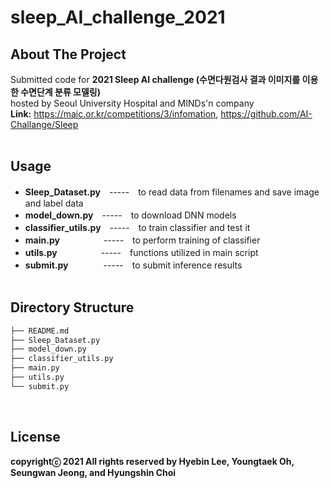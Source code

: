 # sleep_AI_challenge_2021
## About The Project
Submitted code for **2021 Sleep AI challenge (수면다원검사 결과 이미지를 이용한 수면단계 분류 모델링)**<br />
hosted by Seoul University Hospital and MINDs'n company<br />
**Link:** https://maic.or.kr/competitions/3/infomation, https://github.com/AI-Challange/Sleep<br /><br />

## Usage
- **Sleep_Dataset.py**　-----　to read data from filenames and save image and label data<br />
- **model_down.py**　-----　to download DNN models<br />
- **classifier_utils.py**　-----　to train classifier and test it<br />
- **main.py**　　　　　-----　to perform training of classifier<br />
- **utils.py**　　　　　-----　functions utilized in main script<br />
- **submit.py**　　　　-----　to submit inference results<br /><br />

## Directory Structure
```bash
├── README.md
├── Sleep_Dataset.py
├── model_down.py
├── classifier_utils.py
├── main.py
├── utils.py
└── submit.py
```
<br />

## License
**copyrightⓒ 2021 All rights reserved by Hyebin Lee, Youngtaek Oh, Seungwan Jeong, and Hyungshin Choi<br /><br />**
